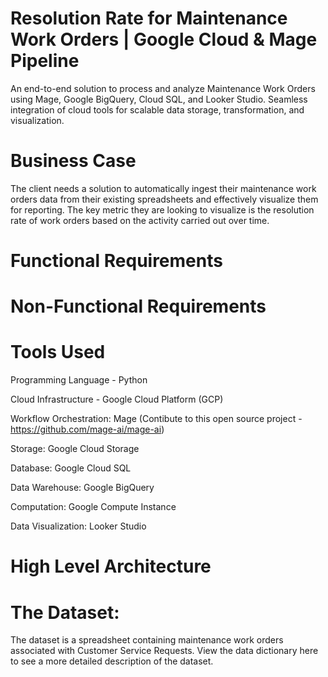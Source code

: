 # Resolution Rate for Maintenance Work Orders | Google Cloud & Mage Pipeline
An end-to-end solution to process and analyze Maintenance Work Orders using Mage, Google BigQuery, Cloud SQL, and Looker Studio. Seamless integration of cloud tools for scalable data storage, transformation, and visualization.


# Business Case
The client needs a solution to automatically ingest their maintenance work orders data from their existing spreadsheets and effectively visualize them for reporting. The key metric they are looking to visualize is the resolution rate of work orders based on the activity carried out over time.


# Functional Requirements



# Non-Functional Requirements



# Tools Used
Programming Language - Python

Cloud Infrastructure - Google Cloud Platform (GCP)

Workflow Orchestration: Mage
(Contibute to this open source project - https://github.com/mage-ai/mage-ai)

Storage: Google Cloud Storage

Database: Google Cloud SQL

Data Warehouse: Google BigQuery

Computation: Google Compute Instance 

Data Visualization: Looker Studio


# High Level Architecture



# The Dataset:
The dataset is a spreadsheet containing maintenance work orders associated with Customer Service Requests. View the data dictionary here to see a more detailed description of the dataset.

